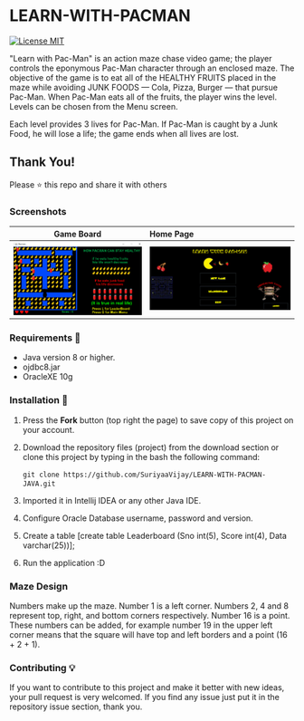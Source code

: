 # LEARN-WITH-PACMAN

[![License MIT](https://img.shields.io/badge/license-MIT-blue.svg)](LICENSE)

"Learn with Pac-Man" is an action maze chase video game; the player controls the eponymous Pac-Man character through an enclosed maze. 
The objective of the game is to eat all of the HEALTHY FRUITS placed in the maze while avoiding JUNK FOODS — Cola, Pizza, Burger — that pursue Pac-Man. When Pac-Man eats all of the fruits, the player wins the level. 
Levels can be chosen from the Menu screen. 

Each level provides 3 lives for Pac-Man. If Pac-Man is caught by a Junk Food, he will lose a life; the game ends when all lives are lost. 

## Thank You!
Please ⭐️ this repo and share it with others

### Screenshots
Game Board |  Home Page
:------------------:|:-------------------
![Game - screenshot](Screenshots/Level3.png) | ![Home - screenshot](Screenshots/Home.png) 


### Requirements 🔧
* Java version 8 or higher.
* ojdbc8.jar
* OracleXE 10g

### Installation 🔌
1. Press the **Fork** button (top right the page) to save copy of this project on your account.

2. Download the repository files (project) from the download section or clone this project by typing in the bash the following command:

       git clone https://github.com/SuriyaaVijay/LEARN-WITH-PACMAN-JAVA.git
3. Imported it in Intellij IDEA or any other Java IDE.
4. Configure Oracle Database username, password and version.
5. Create a table [create table Leaderboard (Sno int(5), Score int(4), Data varchar(25))];
6. Run the application :D

### Maze Design
Numbers make up the maze. Number 1 is a left corner. Numbers 2, 4 and 8 represent top, right, and bottom corners respectively. Number 16 is a point. These numbers can be added, for example number 19 in the upper left corner means that the square will have top and left borders and a point (16 + 2 + 1).

### Contributing 💡
If you want to contribute to this project and make it better with new ideas, your pull request is very welcomed.
If you find any issue just put it in the repository issue section, thank you.
